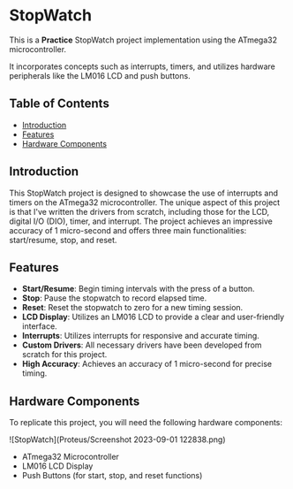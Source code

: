 # StopWatch

This is a **Practice** StopWatch project implementation using the ATmega32 microcontroller. 

It incorporates concepts such as interrupts, timers, and utilizes hardware peripherals like the LM016 LCD and push buttons.

## Table of Contents

- [Introduction](#introduction)
- [Features](#features)
- [Hardware Components](#hardware-components)

## Introduction

This StopWatch project is designed to showcase the use of interrupts and timers on the ATmega32 microcontroller. The unique aspect of this project is that I've written the drivers from scratch, including those for the LCD, digital I/O (DIO), timer, and interrupt. The project achieves an impressive accuracy of 1 micro-second and offers three main functionalities: start/resume, stop, and reset.

## Features

- **Start/Resume**: Begin timing intervals with the press of a button.
- **Stop**: Pause the stopwatch to record elapsed time.
- **Reset**: Reset the stopwatch to zero for a new timing session.
- **LCD Display**: Utilizes an LM016 LCD to provide a clear and user-friendly interface.
- **Interrupts**: Utilizes interrupts for responsive and accurate timing.
- **Custom Drivers**: All necessary drivers have been developed from scratch for this project.
- **High Accuracy**: Achieves an accuracy of 1 micro-second for precise timing.

## Hardware Components

To replicate this project, you will need the following hardware components:

![StopWatch](Proteus/Screenshot 2023-09-01 122838.png)

- ATmega32 Microcontroller
- LM016 LCD Display
- Push Buttons (for start, stop, and reset functions)


